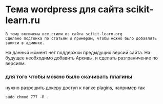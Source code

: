 # Тема wordpress для сайта scikit-learn.ru
    В тему включены все стили из сайта scikit-learn.org
    Сделано подгонка по статьям и примерам, чтобы можно было добавлять записи в админке.

На данный момент нет поддержки предыдущих версий сайта.
На будущее необходимо добавить Архивы, и сделать разграничение по версиям.


### для того чтобы можно было скачивать плагины
нужно разрешить докеру доступ к папке plagins, например так

```
sudo chmod 777 -R .
```